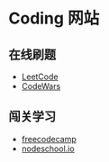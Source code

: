 # Coding 网站

## 在线刷题
- [LeetCode](https://leetcode.com/)
- [CodeWars](https://www.codewars.com/)

## 闯关学习
- [freecodecamp](https://www.freecodecamp.org/)
- [nodeschool.io](https://nodeschool.io/)